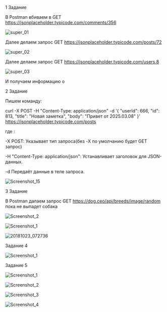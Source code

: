 1 Задание

В Postman вбиваем в GET https://jsonplaceholder.typicode.com/comments/356

![super_01](https://github.com/user-attachments/assets/4e07c775-6e55-4131-9bb6-4b650fa9d049)

Далее делаем запрос GET https://jsonplaceholder.typicode.com/posts/72

![super_02](https://github.com/user-attachments/assets/ab315e96-2f16-46d9-93cc-cae538f92eaa)

Далее делаем запрос GET https://jsonplaceholder.typicode.com/users.8

![super_03](https://github.com/user-attachments/assets/454000b4-f8c6-4a82-a588-dd581e0d0620)

И получаем информацию о 



2 Задание

Пишем команду:

curl -X POST -H "Content-Type: application/json" -d '{ "userId": 666, "id": 813, "title": "Новая заметка", "body": "Привет от 2025.03.08" }' https://jsonplaceholder.typicode.com/posts

где :

-X POST: Указывает тип запроса(без -X по умолчанию будет GET запрос)

-H "Content-Type: application/json": Устанавливает заголовок для JSON-данных.

-d Передаёт данные в теле запроса.

![Screenshot_15](https://github.com/user-attachments/assets/2377d1db-1810-43a0-8b0d-0984a8b58f7e)

3 Задание

В Postman далаем запрос GET https://dog.ceo/api/breeds/image/random пока не выпадет собака 

![Screenshot_2](https://github.com/user-attachments/assets/45a3d7b0-0b47-447c-8d5b-43abaaebfefc)

![Screenshot_1](https://github.com/user-attachments/assets/e54e8ac4-9f0c-4c0d-85c7-e5fd911d01d4)

![20181023_072736](https://github.com/user-attachments/assets/8985a492-e0c8-4592-8559-ce860579d25b)

Задание 4

![Screenshot_1](https://github.com/user-attachments/assets/53196ca2-b57c-4758-81a4-ad385d1368fd)

Задание 5

![Screenshot_1](https://github.com/user-attachments/assets/52ae9f87-9ada-479e-963a-a1d454523a7c)

![Screenshot_2](https://github.com/user-attachments/assets/950b0a7c-415a-4d7f-ba35-22ee1cc0526b)

![Screenshot_3](https://github.com/user-attachments/assets/9256d1f8-7db2-4378-a3c3-5e1213b8a09e)

![Screenshot_4](https://github.com/user-attachments/assets/bfcede08-840b-48c6-9cb6-a56ca090c01f)



